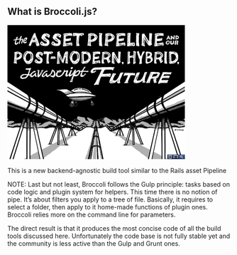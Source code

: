 ##  What is Broccoli.js?

![picture of the asset pipeline](images/asset_pipeline.png)

This is a new backend-agnostic build tool similar to the Rails asset Pipeline

NOTE:
Last but not least, Broccoli follows the Gulp principle: tasks based on code logic and plugin system for helpers. This time there is no notion of pipe. It’s about filters you apply to a tree of file. Basically, it requires to select a folder, then apply to it home-made functions of plugin ones. Broccoli relies more on the command line for parameters.

The direct result is that it produces the most concise code of all the build tools discussed here. Unfortunately the code base is not fully stable yet and the community is less active than the Gulp and Grunt ones.
